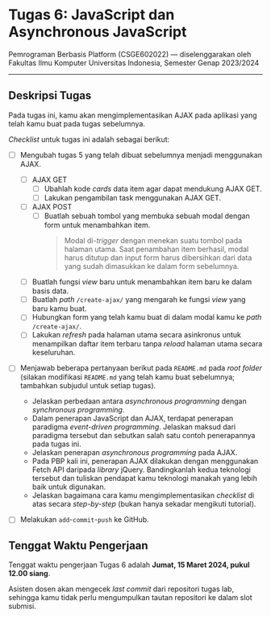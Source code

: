 # Tugas 6: JavaScript dan Asynchronous JavaScript

Pemrograman Berbasis Platform (CSGE602022) — diselenggarakan oleh Fakultas Ilmu Komputer Universitas Indonesia, Semester Genap 2023/2024

---

## Deskripsi Tugas

Pada tugas ini, kamu akan mengimplementasikan AJAX pada aplikasi yang telah kamu buat pada tugas sebelumnya.

*Checklist* untuk tugas ini adalah sebagai berikut:

- [ ] Mengubah tugas 5 yang telah dibuat sebelumnya menjadi menggunakan AJAX.
	- [ ] AJAX GET
		- [ ] Ubahlah kode _cards_ data item agar dapat mendukung AJAX GET.
		- [ ] Lakukan pengambilan task menggunakan AJAX GET.
  	- [ ] AJAX POST
		- [ ] Buatlah sebuah tombol yang membuka sebuah modal dengan form untuk menambahkan item.
        	> Modal di-*trigger* dengan menekan suatu tombol pada halaman utama. Saat penambahan item berhasil, modal harus ditutup dan input form harus dibersihkan dari data yang sudah dimasukkan ke dalam form sebelumnya.

    - [ ] Buatlah fungsi *view* baru untuk menambahkan item baru ke dalam basis data.
    - [ ] Buatlah *path* `/create-ajax/` yang mengarah ke fungsi *view* yang baru kamu buat.
    - [ ] Hubungkan form yang telah kamu buat di dalam modal kamu ke *path* `/create-ajax/`.
    - [ ] Lakukan *refresh* pada halaman utama secara asinkronus untuk menampilkan daftar item terbaru tanpa *reload* halaman utama secara keseluruhan.

- [ ] Menjawab beberapa pertanyaan berikut pada `README.md` pada *root folder* (silakan modifikasi `README.md` yang telah kamu buat sebelumnya; tambahkan subjudul untuk setiap tugas).
    - Jelaskan perbedaan antara *asynchronous programming* dengan *synchronous programming*.
    - Dalam penerapan JavaScript dan AJAX, terdapat penerapan paradigma *event-driven programming*. Jelaskan maksud dari paradigma tersebut dan sebutkan salah satu contoh penerapannya pada tugas ini.
    - Jelaskan penerapan *asynchronous programming* pada AJAX.
    - Pada PBP kali ini, penerapan AJAX dilakukan dengan menggunakan Fetch API daripada *library* jQuery. Bandingkanlah kedua teknologi tersebut dan tuliskan pendapat kamu teknologi manakah yang lebih baik untuk digunakan.
    - Jelaskan bagaimana cara kamu mengimplementasikan *checklist* di atas secara *step-by-step* (bukan hanya sekadar mengikuti tutorial).

- [ ] Melakukan `add`-`commit`-`push` ke GitHub.

## Tenggat Waktu Pengerjaan

Tenggat waktu pengerjaan Tugas 6 adalah **Jumat, 15 Maret 2024, pukul 12.00 siang**.

Asisten dosen akan mengecek *last commit* dari repositori tugas lab, sehingga kamu tidak perlu mengumpulkan tautan repositori ke dalam slot submisi.